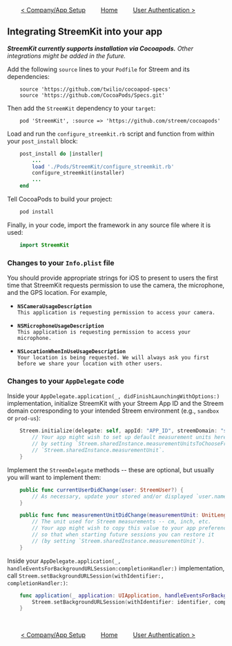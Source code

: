 &nbsp; &nbsp; &nbsp; &nbsp;
[< Company/App Setup](company_app.md)
&nbsp; &nbsp; &nbsp; &nbsp;
[Home](../README.md)
&nbsp; &nbsp; &nbsp; &nbsp;
[User Authentication >](authenticating.md)

## Integrating StreemKit into your app

_**StreemKit currently supports installation via Cocoapods.** Other integrations might be added in the future._

Add the following  `source` lines to your `Podfile` for Streem and its dependencies:
```
    source 'https://github.com/twilio/cocoapod-specs'
    source 'https://github.com/CocoaPods/Specs.git'
```

Then add the `StreemKit` dependency to your `target`:
```
    pod 'StreemKit', :source => 'https://github.com/streem/cocoapods'
```

Load and run the `configure_streemkit.rb` script and function from within your `post_install` block:
```ruby
    post_install do |installer|
        ...
        load './Pods/StreemKit/configure_streemkit.rb'
        configure_streemkit(installer)
        ...
    end
```

Tell CocoaPods to build your project:
```ruby
    pod install
```

Finally, in your code, import the framework in any source file where it is used:

```swift
    import StreemKit
```


### Changes to your `Info.plist` file

You should provide appropriate strings for iOS to present to users the first time that StreemKit requests permission to use the camera, the microphone, and the GPS location. For example,

- **`NSCameraUsageDescription`**</br>
`This application is requesting permission to access your camera.`

- **`NSMicrophoneUsageDescription`**</br>
`This application is requesting permission to access your microphone.`

- **`NSLocationWhenInUseUsageDescription`**</br>
`Your location is being requested. We will always ask you first before we share your location with other users.`


### Changes to your `AppDelegate` code

Inside your `AppDelegate.application(_, didFinishLaunchingWithOptions:)` implementation, initialize StreemKit with your Streem App ID and the Streem domain corresponding to your intended Streem environment (e.g., `sandbox` or `prod-us`):

```swift
    Streem.initialize(delegate: self, appId: "APP_ID", streemDomain: "sandbox.streem.cloud") {
        // Your app might wish to set up default measurement units here,
        // by setting `Streem.sharedInstance.measurementUnitsToChooseFrom` and
        // `Streem.sharedInstance.measurementUnit`.
    }
```

Implement the `StreemDelegate` methods -- these are optional, but usually you will want to implement them:

```swift
    public func currentUserDidChange(user: StreemUser?) {
        // As necessary, update your stored and/or displayed `user.name` and `user.id`
    }

    public func func measurementUnitDidChange(measurementUnit: UnitLength) {
        // The unit used for Streem measurements -- cm, inch, etc.
        // Your app might wish to copy this value to your app preferences,
        // so that when starting future sessions you can restore it
        // (by setting `Streem.sharedInstance.measurementUnit`).
    }
```

Inside your `AppDelegate.application(_, handleEventsForBackgroundURLSession:completionHandler:)` implementation,  call `Streem.setBackgroundURLSession(withIdentifier:, completionHandler:)`:

```swift
    func application(_ application: UIApplication, handleEventsForBackgroundURLSession identifier: String, completionHandler: @escaping () -> Void) {
        Streem.setBackgroundURLSession(withIdentifier: identifier, completionHandler: completionHandler)
    }
```

&nbsp;

&nbsp; &nbsp; &nbsp; &nbsp;
[< Company/App Setup](company_app.md)
&nbsp; &nbsp; &nbsp; &nbsp;
[Home](../README.md)
&nbsp; &nbsp; &nbsp; &nbsp;
[User Authentication >](authenticating.md)

